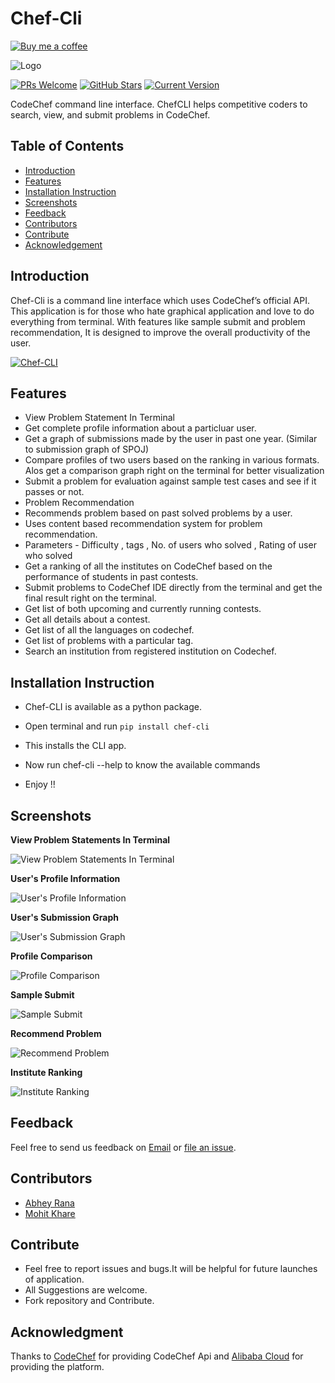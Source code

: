 # Chef-Cli
[![Buy me a coffee](https://www.buymeacoffee.com/assets/img/custom_images/orange_img.png)](https://www.buymeacoffee.com/UselessCoder)

![Logo](https://raw.githubusercontent.com/mkfeuhrer/chef-cli/master/screenshots/logo.png?token=AQ8RNdhzo_0zyGAhqY5omLscf31UXd1mks5bug5ywA%3D%3D)

[![PRs Welcome](https://img.shields.io/badge/PRs-welcome-brightgreen.svg?style=flat-square)](https://github.com/mkfeuhrer/chef-cli)
[![GitHub Stars](https://img.shields.io/github/stars/mkfeuhrer/chef-cli.svg)](https://github.com/mkfeuhrer/chef-cli) 
[![Current Version](https://img.shields.io/badge/version-1.1-green.svg)](https://github.com/mkfeuhrer/chef-cli)<br>

CodeChef command line interface. ChefCLI helps competitive coders to search, view, and submit problems in CodeChef.

## Table of Contents

- [Introduction](#introduction)
- [Features](#features)
- [Installation Instruction](#installation-instruction)
- [Screenshots](#screenshots)
- [Feedback](#feedback)
- [Contributors](#contributors)
- [Contribute](#contribute)
- [Acknowledgement](#acknowledgment)

## Introduction

Chef-Cli is a command line interface which uses CodeChef’s official API. This application is for those who hate graphical application and love to do everything from terminal.  With features like sample submit and problem recommendation, It is designed to improve the overall productivity of the user.

[![Chef-CLI](http://img.youtube.com/vi/xONwEaXsgfw/0.jpg)](http://www.youtube.com/watch?v=xONwEaXsgfw)

## Features

- View Problem Statement In Terminal
- Get complete profile information about a particluar user.
- Get a graph of submissions made by the user in past one year. (Similar to submission graph of SPOJ)
- Compare profiles of two users based on the ranking in various formats. Alos get a comparison graph right on the terminal for better visualization
- Submit a problem for evaluation against sample test cases and see if it passes or not.
- Problem Recommendation
 - Recommends problem based on past solved problems by a user.
 - Uses content based recommendation system for problem recommendation.
 - Parameters - Difficulty , tags , No. of users who solved , Rating of user who solved
- Get a ranking of all the institutes on CodeChef based on the performance of students in past contests.
- Submit problems to CodeChef IDE directly from the terminal and get the final result right on the terminal.
- Get list of both upcoming and currently running contests.
- Get all details about a contest.
- Get list of all the languages on codechef.
- Get list of problems with a particular tag.
- Search an institution from registered institution on Codechef.

## Installation Instruction

- Chef-CLI is available as a python package.

- Open terminal and run ```pip install chef-cli```

- This installs the CLI app.

- Now run chef-cli --help to know the available commands

- Enjoy !!

## Screenshots

**View Problem Statements In Terminal**

![View Problem Statements In Terminal](https://raw.githubusercontent.com/mkfeuhrer/chef-cli/master/screenshots/ProblemStatement.png?token=AQ8RNaL6IFiCFDQ-ecUZ_0Yr5NI-uvXMks5bug7lwA%3D%3D)

**User's Profile Information**

![User's Profile Information](https://raw.githubusercontent.com/mkfeuhrer/chef-cli/master/screenshots/UserInfo.png?token=AQ8RNSlMia-BjEc2dR18P_TOw4L98oCfks5bug8QwA%3D%3D)

**User's Submission Graph**

![User's Submission Graph](https://raw.githubusercontent.com/mkfeuhrer/chef-cli/master/screenshots/SubmissionGraph.png?token=AQ8RNXFjiVyvQUl8GAa25sTd2xH2SNJEks5bug8nwA%3D%3D)

**Profile Comparison**

![Profile Comparison](https://raw.githubusercontent.com/mkfeuhrer/chef-cli/master/screenshots/Compare.png?token=AQ8RNUVvax5bPMpH7LxlTygtPhKuaCtDks5bug88wA%3D%3D)

**Sample Submit**

![Sample Submit](https://raw.githubusercontent.com/mkfeuhrer/chef-cli/master/screenshots/SampleSubmit.png?token=AQ8RNSwDtklwCfidU84drodtC3FnZYtMks5bug9ZwA%3D%3D)

**Recommend Problem**

![Recommend Problem](https://raw.githubusercontent.com/mkfeuhrer/chef-cli/master/screenshots/RecommendProblem.png?token=AQ8RNZuCGrJDkgjanVoN9AWa6HNabV-hks5buhBDwA%3D%3D)

**Institute Ranking**

![Institute Ranking](https://raw.githubusercontent.com/mkfeuhrer/chef-cli/master/screenshots/CollegeRanking.png?token=AQ8RNYXdq2KgGdCtUA2xJ1THgqUAa7yoks5buirHwA%3D%3D)

## Feedback

Feel free to send us feedback on [Email](mailto:mohitfeuhrer@gmail.com) or [file an issue](https://github.com/mkfeuhrer/chef-cli/issues).

## Contributors

- [Abhey Rana](https://github.com/Abhey)
- [Mohit Khare](https://github.com/mkfeuhrer)

## Contribute

- Feel free to report issues and bugs.It will be helpful for future launches of application.
- All Suggestions are welcome.
- Fork repository and Contribute.

## Acknowledgment

Thanks to [CodeChef](https://codechef.com/) for providing CodeChef Api and [Alibaba Cloud](https://www.alibabacloud.com) for providing the platform.
